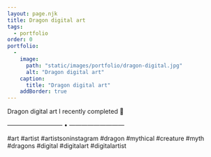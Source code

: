 ```yaml
---
layout: page.njk
title: Dragon digital art
tags:
  - portfolio
order: 0
portfolio:
  -
    image:
      path: "static/images/portfolio/dragon-digital.jpg"
      alt: "Dragon digital art"
    caption:
      title: "Dragon digital art"
    addBorder: true
---
```


Dragon digital art I recently completed 🐉

————————— • —————————

#art #artist #artistsoninstagram #dragon #mythical #creature #myth #dragons #digital #digitalart #digitalartist